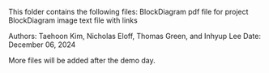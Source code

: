 This folder contains the following files:
    BlockDiagram pdf file for project
    BlockDiagram image
    text file with links

Authors: Taehoon Kim, Nicholas Eloff, Thomas Green, and Inhyup Lee
Date: December 06, 2024

More files will be added after the demo day.